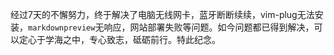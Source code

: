 
经过7天的不懈努力，终于解决了电脑无线网卡，蓝牙断断续续，vim-plug无法安装，`markdownpreview`无响应，网站部署失败等问题。如今问题都已得到解决，可以定心于学海之中，专心致志，砥砺前行。特此纪念。

